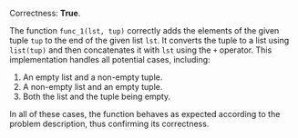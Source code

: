 Correctness: **True**.

The function `func_1(lst, tup)` correctly adds the elements of the given tuple `tup` to the end of the given list `lst`. It converts the tuple to a list using `list(tup)` and then concatenates it with `lst` using the `+` operator. This implementation handles all potential cases, including:

1. An empty list and a non-empty tuple.
2. A non-empty list and an empty tuple.
3. Both the list and the tuple being empty.

In all of these cases, the function behaves as expected according to the problem description, thus confirming its correctness.